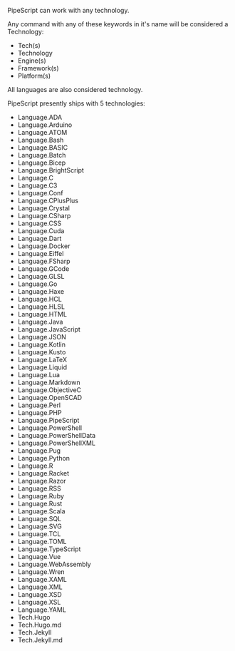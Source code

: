 PipeScript can work with any technology.

Any command with any of these keywords in it's name will be considered a Technology:

* Tech(s)
* Technology
* Engine(s)
* Framework(s)
* Platform(s)

All languages are also considered technology.

PipeScript presently ships with 5 technologies:

* Language.ADA
* Language.Arduino
* Language.ATOM
* Language.Bash
* Language.BASIC
* Language.Batch
* Language.Bicep
* Language.BrightScript
* Language.C
* Language.C3
* Language.Conf
* Language.CPlusPlus
* Language.Crystal
* Language.CSharp
* Language.CSS
* Language.Cuda
* Language.Dart
* Language.Docker
* Language.Eiffel
* Language.FSharp
* Language.GCode
* Language.GLSL
* Language.Go
* Language.Haxe
* Language.HCL
* Language.HLSL
* Language.HTML
* Language.Java
* Language.JavaScript
* Language.JSON
* Language.Kotlin
* Language.Kusto
* Language.LaTeX
* Language.Liquid
* Language.Lua
* Language.Markdown
* Language.ObjectiveC
* Language.OpenSCAD
* Language.Perl
* Language.PHP
* Language.PipeScript
* Language.PowerShell
* Language.PowerShellData
* Language.PowerShellXML
* Language.Pug
* Language.Python
* Language.R
* Language.Racket
* Language.Razor
* Language.RSS
* Language.Ruby
* Language.Rust
* Language.Scala
* Language.SQL
* Language.SVG
* Language.TCL
* Language.TOML
* Language.TypeScript
* Language.Vue
* Language.WebAssembly
* Language.Wren
* Language.XAML
* Language.XML
* Language.XSD
* Language.XSL
* Language.YAML
* Tech.Hugo
* Tech.Hugo.md
* Tech.Jekyll
* Tech.Jekyll.md

